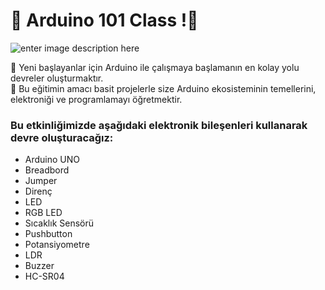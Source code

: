 # 💽 Arduino 101 Class !🏁

![enter image description here](https://orig01.deviantart.net/76e6/f/2014/110/8/c/arduino_placa_by_keikkun4-d7f9if3.png)

🔹 Yeni başlayanlar için Arduino ile çalışmaya başlamanın en kolay yolu devreler oluşturmaktır.  
🔹 Bu eğitimin amacı basit projelerle size Arduino ekosisteminin temellerini, elektroniği ve programlamayı öğretmektir. 
### Bu etkinliğimizde aşağıdaki elektronik bileşenleri kullanarak devre oluşturacağız:

-   Arduino UNO
-   Breadbord
-   Jumper
-   Direnç
-   LED
-   RGB LED
-   Sıcaklık Sensörü
-   Pushbutton
-   Potansiyometre
-   LDR
-   Buzzer
-   HC-SR04

